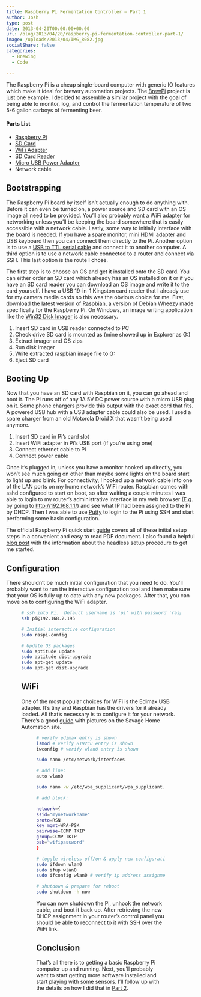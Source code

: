 ```yaml
---
title: Raspberry Pi Fermentation Controller – Part 1
author: Josh
type: post
date: 2013-04-20T00:00:00+00:00
url: /blog/2013/04/20/raspberry-pi-fermentation-controller-part-1/
image: /uploads/2013/04/IMG_8082.jpg
socialShare: false
categories:
  - Brewing
  - Code

---
```


The Raspberry Pi is a cheap single-board computer with generic IO features which make it ideal for brewery automation projects. The [BrewPi][1] project is just one example. I decided to assemble a similar project with the goal of being able to monitor, log, and control the fermentation temperature of two 5-6 gallon carboys of fermenting beer.

#### Parts List

  * [Raspberry Pi][3]
  * [SD Card][4]
  * [WiFi Adapter][5]
  * [SD Card Reader][6]
  * [Micro USB Power Adapter][7]
  * Network cable

## Bootstrapping

The Raspberry Pi board by itself isn’t actually enough to do anything with. Before it can even be turned on, a power source and SD card with an OS image all need to be provided. You’ll also probably want a WiFi adapter for networking unless you’ll be keeping the board somewhere that is easily accessible with a network cable. Lastly, some way to initially interface with the board is needed. If you have a spare monitor, mini HDMI adapter and USB keyboard then you can connect them directly to the Pi. Another option is to use a [USB to TTL serial cable][8] and connect it to another computer. A third option is to use a network cable connected to a router and connect via SSH. This last option is the route I chose.

The first step is to choose an OS and get it installed onto the SD card. You can either order an SD card which already has an OS installed on it or if you have an SD card reader you can download an OS image and write it to the card yourself. I have a USB 19-in-1 Kingston card reader that I already use for my camera media cards so this was the obvious choice for me. First, download the latest version of [Raspbian][9], a version of Debian Wheezy made specifically for the Raspberry Pi. On Windows, an image writing application like the [Win32 Disk Imager][10] is also necessary.

  1. Insert SD card in USB reader connected to PC
  2. Check drive SD card is mounted as (mine showed up in Explorer as G:)
  3. Extract imager and OS zips
  4. Run disk imager
  5. Write extracted raspbian image file to G:
  6. Eject SD card

## Booting Up

Now that you have an SD card with Raspbian on it, you can go ahead and boot it. The Pi runs off of any 1A 5V DC power source with a micro USB plug on it. Some phone chargers provide this output with the exact cord that fits. A powered USB hub with a USB adapter cable could also be used. I used a spare charger from an old Motorola Droid X that wasn’t being used anymore.

  1. Insert SD card in Pi’s card slot
  2. Insert WiFi adapter in Pi’s USB port (if you’re using one)
  3. Connect ethernet cable to Pi
  4. Connect power cable

Once it’s plugged in, unless you have a monitor hooked up directly, you won’t see much going on other than maybe some lights on the board start to light up and blink. For connectivity, I hooked up a network cable into one of the LAN ports on my home network’s WiFi router. Raspbian comes with sshd configured to start on boot, so after waiting a couple minutes I was able to login to my router’s administrative interface in my web browser (E.g. by going to http://192.168.1.1/) and see what IP had been assigned to the Pi by DHCP. Then I was able to use [Putty][11] to login to the Pi using SSH and start performing some basic configuration.

The official Raspberry Pi quick start [guide][12] covers all of these initial setup steps in a convenient and easy to read PDF document. I also found a helpful [blog post][13] with the information about the headless setup procedure to get me started.

## Configuration

There shouldn’t be much initial configuration that you need to do. You’ll probably want to run the interactive configuration tool and then make sure that your OS is fully up to date with any new packages. After that, you can move on to configuring the WiFi adapter.<figure class="code"> 

```bash
# ssh into Pi.  Default username is 'pi' with password 'raspberry'
ssh pi@192.168.2.195

# Initial interactive configuration
sudo raspi-config

# Update OS packages
sudo aptitude update
sudo aptitude dist-upgrade
sudo apt-get update
sudo apt-get dist-upgrade
```

## WiFi

One of the most popular choices for WiFi is the Edimax USB adapter. It’s tiny and Raspbian has the drivers for it already loaded. All that’s necessary is to configure it for your network. There’s a good [guide][14] with pictures on the Savage Home Automation site.<figure class="code"> 

```bash
# verify edimax entry is shown
lsmod # verify 8192cu entry is shown
iwconfig # verify wlan0 entry is shown

sudo nano /etc/network/interfaces

# add line:
auto wlan0

sudo nano -w /etc/wpa_supplicant/wpa_supplicant.conf

# add block:

network={
ssid="mynetworkname"
proto=RSN
key_mgmt=WPA-PSK
pairwise=CCMP TKIP
group=CCMP TKIP
psk="wifipassword"
}

# toggle wireless off/on & apply new configuration
sudo ifdown wlan0
sudo ifup wlan0
sudo ifconfig wlan0 # verify ip address assignment - may take a minute to acquire

# shutdown & prepare for reboot
sudo shutdown -h now
```

You can now shutdown the Pi, unhook the network cable, and boot it back up. After retrieving the new DHCP assignment in your router’s control panel you should be able to reconnect to it with SSH over the WiFi link.

## Conclusion

That’s all there is to getting a basic Raspberry Pi computer up and running. Next, you’ll probably want to start getting more software installed and start playing with some sensors. I’ll follow up with the details on how I did that in [Part 2][15].

 [1]: http://brewpi.com/
 [3]: http://www.newark.com/jsp/search/productdetail.jsp?id=43W5302&Ntt=43W5302&COM=raspi-group
 [4]: http://www.amazon.com/gp/product/B007JRB0RE/ref=as_li_ss_tl?ie=UTF8&camp=1789&creative=390957&creativeASIN=B007JRB0RE&linkCode=as2&tag=homereso01-20
 [5]: http://www.amazon.com/gp/product/B003MTTJOY/ref=as_li_ss_tl?ie=UTF8&camp=1789&creative=390957&creativeASIN=B003MTTJOY&linkCode=as2&tag=homereso01-20
 [6]: http://www.amazon.com/gp/product/B00109Y2DQ/ref=as_li_ss_tl?ie=UTF8&camp=1789&creative=390957&creativeASIN=B00109Y2DQ&linkCode=as2&tag=homereso01-20
 [7]: http://www.amazon.com/gp/product/B005LFXBJG/ref=as_li_ss_tl?ie=UTF8&camp=1789&creative=390957&creativeASIN=B005LFXBJG&linkCode=as2&tag=homereso01-20
 [8]: http://www.adafruit.com/products/954
 [9]: http://www.raspberrypi.org/downloads
 [10]: http://sourceforge.net/projects/win32diskimager/files/latest/download
 [11]: http://www.chiark.greenend.org.uk/~sgtatham/putty/download.html
 [12]: http://www.raspberrypi.org/quick-start-guide
 [13]: http://glynrob.com/hardware/raspberry-pi-headless/
 [14]: http://www.savagehomeautomation.com/projects/raspberry-pi-installing-the-edimax-ew-7811un-usb-wifi-adapte.html
 [15]: /blog/2013/04/24/raspberry-pi-fermentation-controller-part-2/